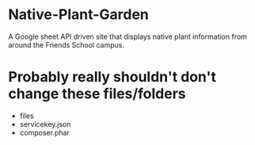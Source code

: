 # Native-Plant-Garden
A Google sheet API driven site that displays native plant information from around the Friends School campus.



# Probably really shouldn't don't change these files/folders
 * files
  * servicekey.json
  * composer.phar
